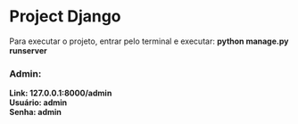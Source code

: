 # Project Django

Para executar o projeto, entrar pelo terminal e executar: **python manage.py runserver**

### Admin:
**Link: 127.0.0.1:8000/admin**  
**Usuário: admin**  
**Senha: admin**
